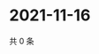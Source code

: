 # 2021-11-16

共 0 条

<!-- BEGIN WEIBO -->
<!-- 最后更新时间 Tue Nov 16 2021 06:13:48 GMT+0800 (China Standard Time) -->

<!-- END WEIBO -->

